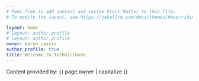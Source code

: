 ```yaml
---
# Feel free to add content and custom Front Matter to this file.
# To modify the layout, see https://jekyllrb.com/docs/themes/#overriding-theme-defaults

layout: home
# layout: author.profile
# layout: author.profile
owner: karyn cassio
author_profile: true
title: Welcome to TechGirlGeek
---
```

Content provided by: {{ page.owner | capitalize }}
